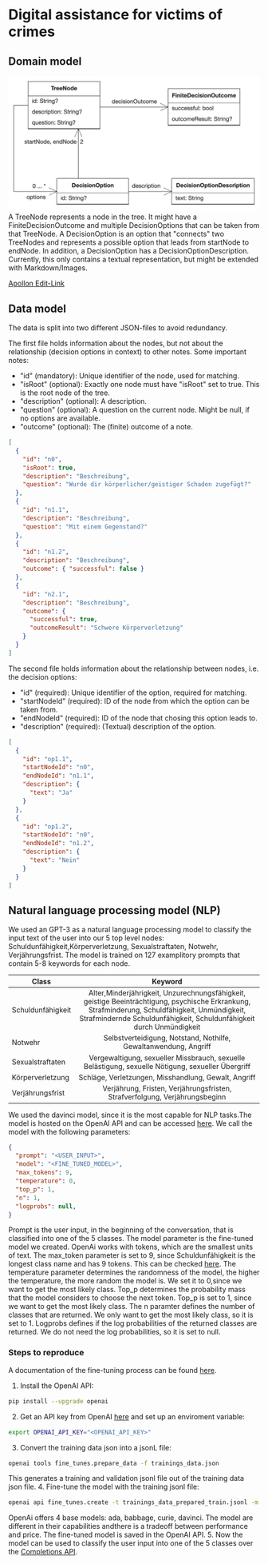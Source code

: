# Digital assistance for victims of crimes

## Domain model

![alt text](assets/images/class_diagram.png)
A TreeNode represents a node in the tree. It might have a FiniteDecisionOutcome and multiple DecisionOptions that can be taken from that TreeNode. A DecisionOption is an option that "connects" two TreeNodes and represents a possible option that leads from startNode to endNode. In addition, a DecisionOption has a DecisionOptionDescription. Currently, this only contains a textual representation, but might be extended with Markdown/Images.

[Apollon Edit-Link](https://apollon.ase.in.tum.de/6XIr1wSP3LB8t1jTxDIH?view=COLLABORATE)

## Data model

The data is split into two different JSON-files to avoid redundancy.

The first file holds information about the nodes, but not about the relationship (decision options in context) to other notes. Some important notes:

- "id" (mandatory): Unique identifier of the node, used for matching.
- "isRoot" (optional): Exactly one node must have "isRoot" set to true. This is the root node of the tree.
- "description" (optional): A description.
- "question" (optional): A question on the current node. Might be null, if no options are available.
- "outcome" (optional): The (finite) outcome of a note.

```json
[
  {
    "id": "n0",
    "isRoot": true,
    "description": "Beschreibung",
    "question": "Wurde dir körperlicher/geistiger Schaden zugefügt?"
  },
  {
    "id": "n1.1",
    "description": "Beschreibung",
    "question": "Mit einem Gegenstand?"
  },
  {
    "id": "n1.2",
    "description": "Beschreibung",
    "outcome": { "successful": false }
  },
  {
    "id": "n2.1",
    "description": "Beschreibung",
    "outcome": {
      "successful": true,
      "outcomeResult": "Schwere Körperverletzung"
    }
  }
]
```

The second file holds information about the relationship between nodes, i.e. the decision options:

- "id" (required): Unique identifier of the option, required for matching.
- "startNodeId" (required): ID of the node from which the option can be taken from.
- "endNodeId" (required): ID of the node that chosing this option leads to.
- "description" (required): (Textual) description of the option.

```json
[
  {
    "id": "op1.1",
    "startNodeId": "n0",
    "endNodeId": "n1.1",
    "description": {
      "text": "Ja"
    }
  },
  {
    "id": "op1.2",
    "startNodeId": "n0",
    "endNodeId": "n1.2",
    "description": {
      "text": "Nein"
    }
  }
]
```



## Natural language processing model (NLP)
We used an GPT-3 as a natural language processing model to classify the input text of the user into our 5 top level nodes: Schuldunfähigkeit,Körperverletzung, Sexualstraftaten, Notwehr, Verjährungsfrist. The model is trained on 127 examplitory prompts that contain 5-8 keywords for each node. 

|    Class           |    Keyword        
| ------------- |:-------------:| 
| Schuldunfähigkeit     | Alter,Minderjährigkeit, Unzurechnungsfähigkeit, geistige Beeinträchtigung, psychische Erkrankung, Strafminderung, Schuldfähigkeit, Unmündigkeit, Strafmindernde Schuldunfähigkeit, Schuldunfähigkeit durch Unmündigkeit | 
| Notwehr    | Selbstverteidigung, Notstand, Nothilfe, Gewaltanwendung, Angriff      |  
| Sexualstraftaten | Vergewaltigung, sexueller Missbrauch, sexuelle Belästigung, sexuelle Nötigung, sexueller Übergriff     |  
| Körperverletzung |Schläge, Verletzungen, Misshandlung, Gewalt, Angriff    |   
| Verjährungsfrist | Verjährung, Fristen, Verjährungsfristen, Strafverfolgung, Verjährungsbeginn    |    

We used the davinci model, since it is the most capable for NLP tasks.The model is hosted on the OpenAI API and can be accessed [here](https://api.openai.com/v1/engines/davinci/completions). We call the model with the following parameters: 
```json
{
  "prompt": "<USER_INPUT>",
  "model": "<FINE_TUNED_MODEL>",
  "max_tokens": 9,
  "temperature": 0,
  "top_p": 1,
  "n": 1,
  "logprobs": null,
}
```
Prompt is the user input, in the beginning of the conversation, that is classified into one of the 5 classes. The model parameter is the fine-tuned model we created.
OpenAi works with tokens, which are the smallest units of text. The max_token parameter is set to 9, since Schuldunfähigkeit is the longest class name and has 9 tokens. This can be checked [here](https://beta.openai.com/tokenizer). The temperature parameter determines the randomness of the model, the higher the temperature, the more random the model is. We set it to 0,since we want to get the most likely class. Top_p determines the probability mass that the model considers to choose the next token. Top_p is set to 1, since we want to get the most likely class. The n paramter defines the number of classes that are returned. We only want to get the most likely class, so it is set to 1. Logprobs defines if the log probabilities of the returned classes are returned. We do not need the log probabilities, so it is set to null. 

### Steps to reproduce
A documentation of the fine-tuning process can be found [here](https://beta.openai.com/docs/guides/fine-tuning). 

1. Install the OpenAI API: 
```bash
pip install --upgrade openai
```
2. Get an API key from OpenAI [here](https://beta.openai.com/docs/api-reference/authentication) and set up an enviroment variable: 
```bash
export OPENAI_API_KEY="<OPENAI_API_KEY>"
```
3. Convert the training data json into a jsonL file: 
```bash
openai tools fine_tunes.prepare_data -f trainings_data.json 
```
This generates a training and validation jsonl file out of the training data json file.
4. Fine-tune the model with the training jsonl file: 
```bash
openai api fine_tunes.create -t trainings_data_prepared_train.jsonl -m davinci
```
OpenAi offers 4 base models: ada, babbage, curie, davinci. The model are different in their capabilities andthere is a tradeoff between performance and price. 
The fine-tuned model is saved in the OpenAI API.
5. Now the model can be used to classify the user input into one of the 5 classes over the [Completions API](https://beta.openai.com/docs/api-reference/completions/create).